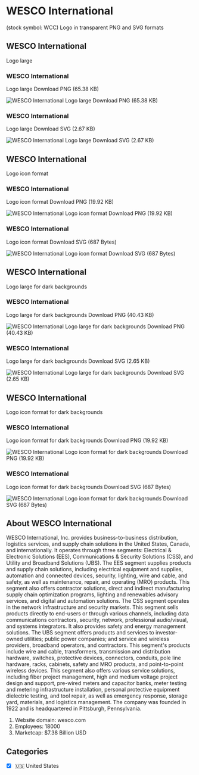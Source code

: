 # WESCO International
 (stock symbol: WCC) Logo in transparent PNG and SVG formats

## WESCO International
 Logo large

### WESCO International
 Logo large Download PNG (65.38 KB)

![WESCO International
 Logo large Download PNG (65.38 KB)](/img/orig/WCC_BIG-361626a4.png)

### WESCO International
 Logo large Download SVG (2.67 KB)

![WESCO International
 Logo large Download SVG (2.67 KB)](/img/orig/WCC_BIG-34682da5.svg)

## WESCO International
 Logo icon format

### WESCO International
 Logo icon format Download PNG (19.92 KB)

![WESCO International
 Logo icon format Download PNG (19.92 KB)](/img/orig/WCC-9a407765.png)

### WESCO International
 Logo icon format Download SVG (687 Bytes)

![WESCO International
 Logo icon format Download SVG (687 Bytes)](/img/orig/WCC-08d94deb.svg)

## WESCO International
 Logo large for dark backgrounds

### WESCO International
 Logo large for dark backgrounds Download PNG (40.43 KB)

![WESCO International
 Logo large for dark backgrounds Download PNG (40.43 KB)](/img/orig/WCC_BIG.D-f525bdc4.png)

### WESCO International
 Logo large for dark backgrounds Download SVG (2.65 KB)

![WESCO International
 Logo large for dark backgrounds Download SVG (2.65 KB)](/img/orig/WCC_BIG.D-0a93c2ab.svg)

## WESCO International
 Logo icon format for dark backgrounds

### WESCO International
 Logo icon format for dark backgrounds Download PNG (19.92 KB)

![WESCO International
 Logo icon format for dark backgrounds Download PNG (19.92 KB)](/img/orig/WCC.D-fdd19d10.png)

### WESCO International
 Logo icon format for dark backgrounds Download SVG (687 Bytes)

![WESCO International
 Logo icon format for dark backgrounds Download SVG (687 Bytes)](/img/orig/WCC.D-266c0305.svg)

## About WESCO International


WESCO International, Inc. provides business-to-business distribution, logistics services, and supply chain solutions in the United States, Canada, and internationally. It operates through three segments: Electrical & Electronic Solutions (EES), Communications & Security Solutions (CSS), and Utility and Broadband Solutions (UBS). The EES segment supplies products and supply chain solutions, including electrical equipment and supplies, automation and connected devices, security, lighting, wire and cable, and safety, as well as maintenance, repair, and operating (MRO) products. This segment also offers contractor solutions, direct and indirect manufacturing supply chain optimization programs, lighting and renewables advisory services, and digital and automation solutions. The CSS segment operates in the network infrastructure and security markets. This segment sells products directly to end-users or through various channels, including data communications contractors, security, network, professional audio/visual, and systems integrators. It also provides safety and energy management solutions. The UBS segment offers products and services to investor-owned utilities; public power companies; and service and wireless providers, broadband operators, and contractors. This segment's products include wire and cable, transformers, transmission and distribution hardware, switches, protective devices, connectors, conduits, pole line hardware, racks, cabinets, safety and MRO products, and point-to-point wireless devices. This segment also offers various service solutions, including fiber project management, high and medium voltage project design and support, pre-wired meters and capacitor banks, meter testing and metering infrastructure installation, personal protective equipment dielectric testing, and tool repair, as well as emergency response, storage yard, materials, and logistics management. The company was founded in 1922 and is headquartered in Pittsburgh, Pennsylvania.

1. Website domain: wesco.com
2. Employees: 18000
3. Marketcap: $7.38 Billion USD


## Categories
- [x] 🇺🇸 United States
